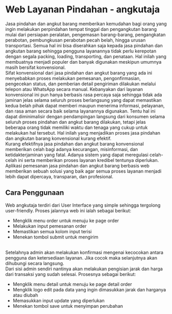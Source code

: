 # Web Layanan Pindahan - angkutaja
Jasa pindahan dan angkut barang memberikan kemudahan bagi orang yang ingin melakukan perpindahan tempat tinggal dan pengangkutan barang mulai dari persiapan peralatan, pengemasan barang-barang, pengangkatan perabotan, pembungkusan perabotan pecah belah, hingga urusan transportasi. Semua hal ini bisa diserahkan saja kepada jasa pindahan dan angkutan barang sehingga pengguna layanannya tidak perlu kerepotan dengan segala packing, loading, transporting, dan penataan. Hal inilah yang membuatnya menjadi populer dan banyak digunakan meskipun umumnya masih bersifat konvensional.
<br> Sifat konvensional dari jasa pindahan dan angkut barang yang ada ini menyebabkan proses melakukan pemesanan, pengonfirmasian, pengecekan status, dan pemberian detail pengiriman dilakukan melalui telepon atau WhatsApp secara manual. Kebanyakan dari layanan konvensional ini pun hanya berbasis rasa percaya saja sehingga tidak ada jaminan jelas selama seluruh proses berlangsung yang dapat memastikan kedua belah pihak dapat memberi maupun menerima informasi, pelayanan, dan rasa aman secara baik selama layanannya digunakan. Tentu hal ini dapat diminimalisir dengan pendampingan langsung dari konsumen selama seluruh proses pindahan dan angkut barang dilakukan, tetapi jelas beberapa orang tidak memiliki waktu dan tenaga yang cukup untuk melakukan hal tersebut. Hal inilah yang menjadikan proses jasa pindahan dan angkutan barang konvensional kurang efektif.
<br> Kurang efektifnya jasa pindahan dan angkut barang konvensional memberikan celah bagi adanya kecurangan, misinformasi,  dan ketidakterjaminan yang fatal. Adanya sistem yang dapat meregulasi celah-celah ini serta memberikan proses layanan kredibel tentunya diperlukan. Aplikasi pemesanan jasa pindahan dan angkut barang berbasis web memberikan sebuah solusi yang baik agar semua proses layanan menjadi lebih dapat dipercaya, transparan, dan profesional.

## Cara Penggunaan
Web angkutaja terdiri dari User Interface yang simple sehingga tergolong user-friendly. Proses jalannya web ini ialah sebagai berikut:
- Mengklik menu order untuk menuju ke page order
- Melakukan input pemesanan order
- Memastikan semua kolom input terisi
- Menekan tombol submit untuk mengirim

<br> Setelahnya admin akan melakukan konfirmasi mengenai kecocokan antara pengguna dan ketersediaan layanan. Jika cocok maka selanjutnya akan dihubungi secara langsung.
<br> Dari sisi admin sendiri nantinya akan melakukan pengisian jarak dan harga dari transaksi yang sudah selesai. Prosesnya sebagai berikut:
- Mengklik menu detail untuk menuju ke page detail order
- Mengklik logo edit pada data yang ingin dimasukkan jarak dan harganya atau diubah
- Memasukkan input update yang diperlukan
- Menekan tombol save untuk menyimpan perubahan
